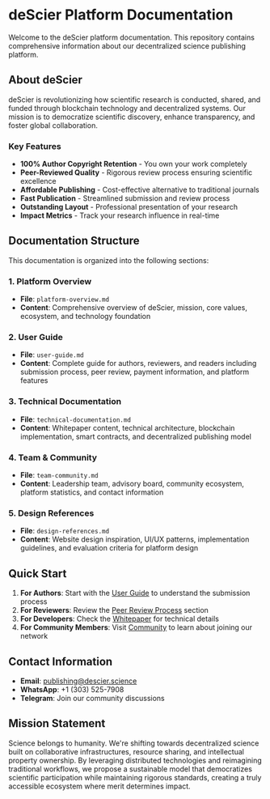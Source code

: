 # deScier Platform Documentation

Welcome to the deScier platform documentation. This repository contains comprehensive information about our decentralized science publishing platform.

## About deScier

deScier is revolutionizing how scientific research is conducted, shared, and funded through blockchain technology and decentralized systems. Our mission is to democratize scientific discovery, enhance transparency, and foster global collaboration.

### Key Features

- **100% Author Copyright Retention** - You own your work completely
- **Peer-Reviewed Quality** - Rigorous review process ensuring scientific excellence
- **Affordable Publishing** - Cost-effective alternative to traditional journals
- **Fast Publication** - Streamlined submission and review process
- **Outstanding Layout** - Professional presentation of your research
- **Impact Metrics** - Track your research influence in real-time

## Documentation Structure

This documentation is organized into the following sections:

### 1. Platform Overview

- **File**: `platform-overview.md`
- **Content**: Comprehensive overview of deScier, mission, core values, ecosystem, and technology foundation

### 2. User Guide

- **File**: `user-guide.md`
- **Content**: Complete guide for authors, reviewers, and readers including submission process, peer review, payment information, and platform features

### 3. Technical Documentation

- **File**: `technical-documentation.md`
- **Content**: Whitepaper content, technical architecture, blockchain implementation, smart contracts, and decentralized publishing model

### 4. Team & Community

- **File**: `team-community.md`
- **Content**: Leadership team, advisory board, community ecosystem, platform statistics, and contact information

### 5. Design References

- **File**: `design-references.md`
- **Content**: Website design inspiration, UI/UX patterns, implementation guidelines, and evaluation criteria for platform design

## Quick Start

1. **For Authors**: Start with the [User Guide](./user-guide.md) to understand the submission process
2. **For Reviewers**: Review the [Peer Review Process](./user-guide.md#peer-review-process) section
3. **For Developers**: Check the [Whitepaper](./whitepaper.md) for technical details
4. **For Community Members**: Visit [Community](./community.md) to learn about joining our network

## Contact Information

- **Email**: publishing@descier.science
- **WhatsApp**: +1 (303) 525-7908
- **Telegram**: Join our community discussions

## Mission Statement

Science belongs to humanity. We're shifting towards decentralized science built on collaborative infrastructures, resource sharing, and intellectual property ownership. By leveraging distributed technologies and reimagining traditional workflows, we propose a sustainable model that democratizes scientific participation while maintaining rigorous standards, creating a truly accessible ecosystem where merit determines impact.
